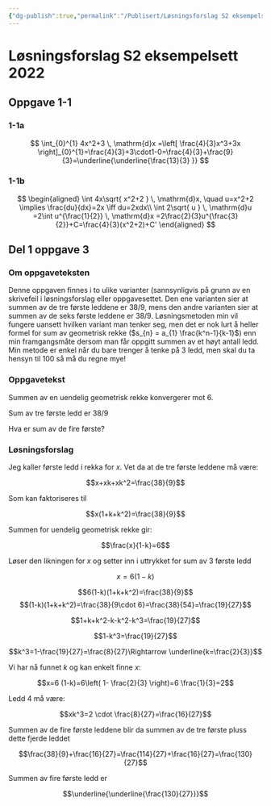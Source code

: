 ```yaml
---
{"dg-publish":true,"permalink":"/Publisert/Løsningsforslag S2 eksempelsett 2022/","title":"Løsningsforslag S2 eksempelsett 2022","tags":["matematikk","S2"]}
---
```



# Løsningsforslag S2 eksempelsett 2022

## Oppgave 1-1
### 1-1a
$$
\int_{0}^{1} 4x^2+3 \, \mathrm{d}x =\left[ \frac{4}{3}x^3+3x \right]_{0}^{1}=\frac{4}{3}+3\cdot1-0=\frac{4}{3}+\frac{9}{3}=\underline{\underline{\frac{13}{3} }}
$$

### 1-1b
$$
\begin{aligned}
\int 4x\sqrt{ x^2+2 } \, \mathrm{d}x, \quad u=x^2+2 \implies \frac{du}{dx}=2x \iff du=2xdx\\
\int 2\sqrt{ u } \, \mathrm{d}u =2\int u^{\frac{1}{2}} \, \mathrm{d}x =2\frac{2}{3}u^{\frac{3}{2}}+C=\frac{4}{3}(x^2+2)+C'
\end{aligned}
$$
## Del 1 oppgave 3
### Om oppgaveteksten
Denne oppgaven finnes i to ulike varianter (sannsynligvis på grunn av en skrivefeil i løsningsforslag eller oppgavesettet. Den ene varianten sier at summen av de tre første leddene er 38/9, mens den andre varianten sier at summen av de seks første leddene er 38/9. Løsningsmetoden min vil fungere uansett hvilken variant man tenker seg, men det er nok lurt å heller formel for sum av geometrisk rekke ($s_{n} = a_{1} \frac{k^n-1}{k-1}$) enn min framgangsmåte dersom man får oppgitt summen av et høyt antall ledd. Min metode er enkel når du bare trenger å tenke på 3 ledd, men skal du ta hensyn til 100 så må du regne mye!

### Oppgavetekst
Summen av en uendelig geometrisk rekke konvergerer mot 6.

Sum av tre første ledd er 38/9

Hva er sum av de fire første?

### Løsningsforslag
Jeg kaller første ledd i rekka for $x$. Vet da at de tre første leddene må være:

$$x+xk+xk^2=\frac{38}{9}$$

Som kan faktoriseres til 

$$x(1+k+k^2)=\frac{38}{9}$$

Summen for uendelig geometrisk rekke gir:

$$\frac{x}{1-k}=6$$

Løser den likningen for $x$ og setter inn i uttrykket for sum av 3 første ledd 

$$x=6(1-k)$$

$$6(1-k)(1+k+k^2)=\frac{38}{9}$$
$$(1-k)(1+k+k^2)=\frac{38}{9\cdot 6}=\frac{38}{54}=\frac{19}{27}$$

$$1+k+k^2-k-k^2-k^3=\frac{19}{27}$$

$$1-k^3=\frac{19}{27}$$

$$k^3=1-\frac{19}{27}=\frac{8}{27}\Rightarrow \underline{k=\frac{2}{3}}$$

Vi har nå funnet $k$ og kan enkelt finne $x$:

$$x=6 (1-k)=6\left( 1- \frac{2}{3} \right)=6 \frac{1}{3}=2$$

Ledd 4 må være:

$$xk^3=2 \cdot \frac{8}{27}=\frac{16}{27}$$

Summen av de fire første leddene blir da summen av de tre første pluss dette fjerde leddet

$$\frac{38}{9}+\frac{16}{27}=\frac{114}{27}+\frac{16}{27}=\frac{130}{27}$$

Summen av fire første ledd er 

$$\underline{\underline{\frac{130}{27}}}$$
